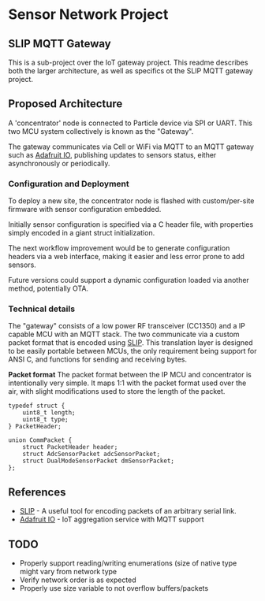 # Sensor Network Project

## SLIP MQTT Gateway

This is a sub-project over the IoT gateway project. This readme describes
both the larger architecture, as well as specifics ot the SLIP MQTT gateway project.


## Proposed Architecture

A 'concentrator' node is connected to Particle device via SPI or UART.
This two MCU system collectively is known as the "Gateway". 

The gateway communicates via Cell or WiFi via MQTT to an MQTT gateway such as [Adafruit IO], publishing 
updates to sensors status, either asynchronously or periodically.

### Configuration and Deployment
To deploy a new site, the concentrator node is flashed with custom/per-site firmware with sensor configuration embedded.

Initially sensor configuration is specified via a C header file, with properties simply encoded in a giant 
struct initialization.

The next workflow improvement would be to generate configuration headers via a web interface, making it 
easier and less error prone to add sensors.

Future versions could support a dynamic configuration loaded via another method, potentially OTA.

### Technical details
The "gateway" consists of a low power RF transceiver (CC1350) and a IP capable MCU with an MQTT stack.
The two communicate via a custom packet format that is encoded using [SLIP]. This translation layer
is designed to be easily portable between MCUs, the only requirement being support for ANSI C, and functions for 
sending and receiving bytes.


**Packet format**
The packet format between the IP MCU and concentrator is intentionally very simple. It maps 1:1 with the packet
format used over the air, with slight modifications used to store the length of the packet.

```C/C++
typedef struct {
    uint8_t length;
    uint8_t type;
} PacketHeader;

union CommPacket {
    struct PacketHeader header;
    struct AdcSensorPacket adcSensorPacket;
    struct DualModeSensorPacket dmSensorPacket;
};
```

## References
 * [SLIP] - A useful tool for encoding packets of an arbitrary serial link.
 * [Adafruit IO] - IoT aggregation service with MQTT support
 
[SLIP]: https://github.com/lobaro/util-slip
[Adafruit IO]: https://io.adafruit.com


## TODO
* Properly support reading/writing enumerations (size of native type might vary from network type
* Verify network order is as expected
* Properly use size variable to not overflow buffers/packets
